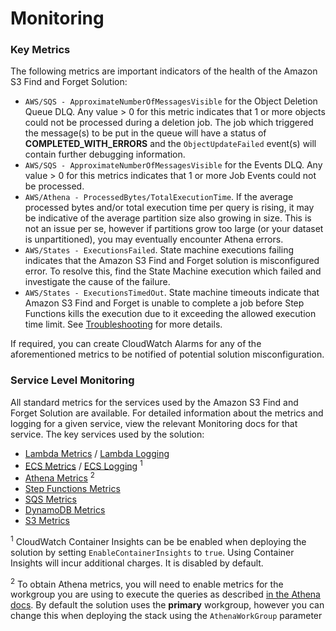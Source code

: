 # Monitoring

### Key Metrics

The following metrics are important indicators of the health of the Amazon S3
Find and Forget Solution:

- `AWS/SQS - ApproximateNumberOfMessagesVisible` for the Object Deletion Queue
  DLQ. Any value > 0 for this metric indicates that 1 or more objects could not
  be processed during a deletion job. The job which triggered the message(s) to
  be put in the queue will have a status of **COMPLETED_WITH_ERRORS** and the
  `ObjectUpdateFailed` event(s) will contain further debugging information.
- `AWS/SQS - ApproximateNumberOfMessagesVisible` for the Events DLQ. Any value >
  0 for this metrics indicates that 1 or more Job Events could not be processed.
- `AWS/Athena - ProcessedBytes/TotalExecutionTime`. If the average processed
  bytes and/or total execution time per query is rising, it may be indicative of
  the average partition size also growing in size. This is not an issue per se,
  however if partitions grow too large (or your dataset is unpartitioned), you
  may eventually encounter Athena errors.
- `AWS/States - ExecutionsFailed`. State machine executions failing indicates
  that the Amazon S3 Find and Forget solution is misconfigured error. To resolve
  this, find the State Machine execution which failed and investigate the cause
  of the failure.
- `AWS/States - ExecutionsTimedOut`. State machine timeouts indicate that Amazon
  S3 Find and Forget is unable to complete a job before Step Functions kills the
  execution due to it exceeding the allowed execution time limit. See
  [Troubleshooting] for more details.

If required, you can create CloudWatch Alarms for any of the aforementioned
metrics to be notified of potential solution misconfiguration.

### Service Level Monitoring

All standard metrics for the services used by the Amazon S3 Find and Forget
Solution are available. For detailed information about the metrics and logging
for a given service, view the relevant Monitoring docs for that service. The key
services used by the solution:

- [Lambda Metrics] / [Lambda Logging]
- [ECS Metrics] / [ECS Logging] <sup>1</sup>
- [Athena Metrics] <sup>2</sup>
- [Step Functions Metrics]
- [SQS Metrics]
- [DynamoDB Metrics]
- [S3 Metrics]

<sup>1</sup> CloudWatch Container Insights can be be enabled when deploying the
solution by setting `EnableContainerInsights` to `true`. Using Container
Insights will incur additional charges. It is disabled by default.

<sup>2</sup> To obtain Athena metrics, you will need to enable metrics for the
workgroup you are using to execute the queries as described [in the Athena
docs][athena metrics]. By default the solution uses the **primary** workgroup,
however you can change this when deploying the stack using the `AthenaWorkGroup`
parameter

[lambda metrics]: https://docs.aws.amazon.com/lambda/latest/dg/monitoring-functions-metrics.html
[lambda logging]: https://docs.aws.amazon.com/lambda/latest/dg/monitoring-functions-logs.html
[ecs metrics]: https://docs.aws.amazon.com/AmazonECS/latest/developerguide/cloudwatch-metrics.html
[ecs logging]: https://docs.aws.amazon.com/AmazonECS/latest/developerguide/using_awslogs.html#viewing_awslogs
[ecs container insights]: https://docs.aws.amazon.com/AmazonECS/latest/developerguide/cloudwatch-container-insights.html
[step functions metrics]: https://docs.aws.amazon.com/step-functions/latest/dg/procedure-cw-metrics.html#cloudwatch-step-functions-execution-metrics
[athena metrics]: https://docs.aws.amazon.com/athena/latest/ug/query-metrics-viewing.html
[dynamodb metrics]: https://docs.aws.amazon.com/amazondynamodb/latest/developerguide/monitoring-cloudwatch.html
[s3 metrics]: https://docs.aws.amazon.com/AmazonS3/latest/dev/cloudwatch-monitoring.html
[sqs metrics]: https://docs.aws.amazon.com/AWSSimpleQueueService/latest/SQSDeveloperGuide/sqs-monitoring-using-cloudwatch.html
[troubleshooting]: ./TROUBLESHOOTING.md
